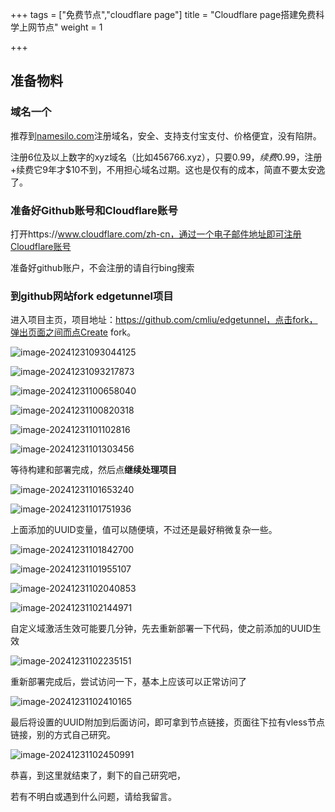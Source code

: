 +++
tags = ["免费节点","cloudflare page"]
title = "Cloudflare page搭建免费科学上网节点"
weight = 1

+++

## 准备物料

### 域名一个

推荐到[namesilo.com](https://www.namesilo.com/)注册域名，安全、支持支付宝支付、价格便宜，没有陷阱。

注册6位及以上数字的xyz域名（比如456766.xyz），只要$0.99，续费$0.99，注册+续费它9年才$10不到，不用担心域名过期。这也是仅有的成本，简直不要太安逸了。

### 准备好Github账号和Cloudflare账号

打开https://www.cloudflare.com/zh-cn，通过一个电子邮件地址即可注册Cloudflare账号 

准备好github账户，不会注册的请自行bing搜索

### 到github网站fork edgetunnel项目

进入项目主页，项目地址：https://github.com/cmliu/edgetunnel，点击fork，弹出页面之间而点Create fork。

![image-20241231093044125](https://pic.456766.xyz/20241231095158093.png)



![image-20241231093217873](https://pic.456766.xyz/20241231095209908.png)



![image-20241231100658040](https://pic.456766.xyz/20241231100828115.png)

![image-20241231100820318](https://pic.456766.xyz/20241231100820346.png)



![image-20241231101102816](https://pic.456766.xyz/20241231101102848.png)



![image-20241231101303456](https://pic.456766.xyz/20241231101303489.png)

等待构建和部署完成，然后点**继续处理项目**

![image-20241231101653240](https://pic.456766.xyz/20241231101653267.png)



![image-20241231101751936](https://pic.456766.xyz/20241231101751960.png)

上面添加的UUID变量，值可以随便填，不过还是最好稍微复杂一些。



![image-20241231101842700](https://pic.456766.xyz/20241231101842725.png)



![image-20241231101955107](https://pic.456766.xyz/20241231101955134.png)

![image-20241231102040853](https://pic.456766.xyz/20241231102040884.png)

![image-20241231102144971](https://pic.456766.xyz/20241231102144998.png)

自定义域激活生效可能要几分钟，先去重新部署一下代码，使之前添加的UUID生效

![image-20241231102235151](https://pic.456766.xyz/20241231102235183.png)

重新部署完成后，尝试访问一下，基本上应该可以正常访问了

![image-20241231102410165](https://pic.456766.xyz/20241231102410192.png)

最后将设置的UUID附加到后面访问，即可拿到节点链接，页面往下拉有vless节点链接，别的方式自己研究。

![image-20241231102450991](https://pic.456766.xyz/20241231102451020.png)

恭喜，到这里就结束了，剩下的自己研究吧，

若有不明白或遇到什么问题，请给我留言。
